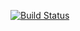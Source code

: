 [![Build Status](https://travis-ci.org/projx-io/container.svg)](https://travis-ci.org/projx-io/container)
